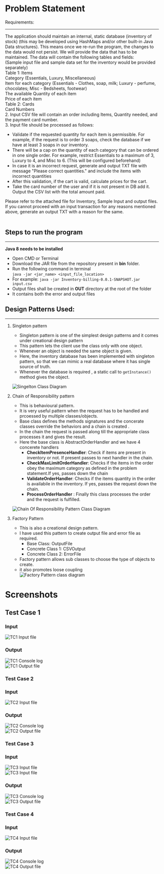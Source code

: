 # Problem Statement
Requirements:
***
The application should maintain an internal, static database (inventory of stock)  (this may be developed using HashMaps and/or other  built-in Java Data structures). This means once we re-run the program, the changes to the data would not persist. We will provide the data that has to be maintained. The data will contain the following tables and fields:<br /> 
(Sample input file and sample data set for the inventory would be provided separately)<br /> 
Table 1: Items<br /> 
Category (Essentials, Luxury, Miscellaneous)<br /> 
Item for each category (Essentials - Clothes, soap, milk; Luxury - perfume, chocolates; Misc - Bedsheets, footwear)<br /> 
The available Quantity of each item<br /> 
Price of each item<br /> 
Table 2: Cards<br /> 
Card Numbers<br /> 
2. Input CSV file will contain an order including Items, Quantity needed, and the payment card number.<br /> 
3. Input file should be processed as follows:<br /> 
- Validate if the requested quantity for each item is permissible. For example, if the request is to order 3 soaps, check the database if we have at least 3 soaps in our inventory.<br /> 
- There will be a cap on the quantity of each category that can be ordered in one single order. For example, restrict Essentials to a maximum of 3, Luxury to 4, and Misc to 6. (This will be configured beforehand)<br /> 
- In case it is an incorrect request, generate and output TXT file with message "Please correct quantities." and include the items with incorrect quantities
- After this validation, if the cart is valid, calculate prices for the cart.<br /> 
- Take the card number of the user and if it is not present in DB add it.<br /> 
Output the CSV list with the total amount paid.<br /> 

Please refer to the attached file for Inventory, Sample Input and output files. If you cannot proceed with an input transaction for any reasons mentioned above, generate an output TXT with a reason for the same.<br /> 
<br /> 
## Steps to run the program
***
**Java 8 needs to be installed**

- Open CMD or Terminal   
- Download the JAR file from the repository present in **bin** folder.  
- Run the following command in terminal  
`java -jar <jar_name> <input_file_location>`  
- For example: `java -jar Inventory-billing-0.0.1-SNAPSHOT.jar input.csv`  
- Output files shall be created in **OUT** directory at the root of the folder  
- It contains both the error and output files  


## Design Patterns Used:  
***
1. Singleton pattern  
    - Singleton pattern is one of the simplest design patterns and it comes under creational design pattern
    - This pattern lets the client use the class only with one object.
    - Whenever an object is needed the same object is given.
    - Here, the inventory database has been implemented with singleton pattern, so that we can mimic a real database where it has single source of truth.
    - Whenever the database is required , a static call to `getInstance()` method gives the object.  

    ![Singelton Class Diagram](/Inventory-billing/Artifacts/Singelton.drawio%20(1).png "Singelton Class Diagram")  

2. Chain of Responsibility pattern  
    - This is behavioural pattern.
    - It is very useful pattern when the request has to be handled and prcoessed by multiple classes/objects. 
    - Base class defines the methods signatures and the concerate classes override the behaviors and a chain is created .
    - In the chain the request is passed along till the appropriate class processes it and gives the result.  
    - Here the base class is AbstractOrderHandler and we have 4 concerete handlers
        - **CheckItemPresenceHandler**: Check if items are present in inventory or not. If present passes to next handler in the chain.
        - **CheckMaxLimitOrderHandler**: Checks if the items in the order obey the maximum category as defined in the problem statement.If yes, passes down the chain
        - **ValidateOrderHandler**: Checks if the items quantity in the order is availabile in the inventory. If yes, passes the request down the chain.
        - **ProcessOrderHandler** : Finally this class processes the order and the request is fulfilled.

     ![Chain Of Responsibility Pattern Class Diagram](/Inventory-billing/Artifacts/ChainOfResponsibil.drawio.png "Chain Of Responsibility Pattern Class Diagram")  

3. Factory Pattern
    - This is also a creational design pattern.
    - I have used this pattern to create output file and error file as required.
        - Base Class: OutputFile
        - Concrete Class 1: CSVOutput
        - Concrete Class 2: ErrorFile
    - Factory pattern allows sub classes to choose the type of objects to create.
    - it also promotes loose coupling  
     ![Factory Pattern class diagram](/Inventory-billing/Artifacts/factory.drawio.png "Factory Pattern Class Diagram")  

# Screenshots

## Test Case 1

### Input
![TC1 Input file](/Inventory-billing//Artifacts/TC-1-Input.png)
### Output
![TC1 Console log](/Inventory-billing//Artifacts/TC-1-console.png)  
![TC1 Output file](/Inventory-billing//Artifacts/TC-1-Output.png)

### Test Case 2

### Input
![TC2 Input file](/Inventory-billing//Artifacts/TC-2-Input.png)
### Output
![TC2 Console log](/Inventory-billing//Artifacts/TC-2-console.png)  
![TC2 Output file](/Inventory-billing//Artifacts/TC-2-Output.png)

### Test Case 3

### Input
![TC3 Input file](/Inventory-billing//Artifacts/TC-3-Input.png)  
![TC3 Input file](/Inventory-billing//Artifacts/TC-3-Input-1.png) 

### Output
![TC3 Console log](/Inventory-billing//Artifacts/TC-3-console.png)  
![TC3 Output file](/Inventory-billing//Artifacts/TC-3-Output.png)

### Test Case 4

### Input
![TC4 Input file](/Inventory-billing//Artifacts/TC-4-Input.png)

### Output
![TC4 Console log](/Inventory-billing//Artifacts/TC-4-console.png)  
![TC4 Output file](/Inventory-billing//Artifacts/TC-4-Output.png)

    